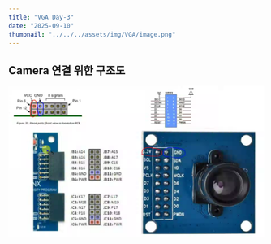 ```yaml
---
title: "VGA Day-3"
date: "2025-09-10"
thumbnail: "../../../assets/img/VGA/image.png"
---
```


## Camera 연결 위한 구조도
![alt text](<../../../assets/img/VGA/day-3/스크린샷 2025-09-10 094308.png>)